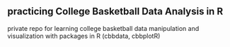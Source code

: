 ## practicing College Basketball Data Analysis in R
private repo for learning college basketball data manipulation and visualization with packages in R (cbbdata, cbbplotR)
